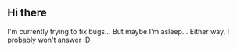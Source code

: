 ## Hi there 

I'm currently trying to fix bugs...
But maybe I'm asleep...
Either way, I probably won't answer :D
